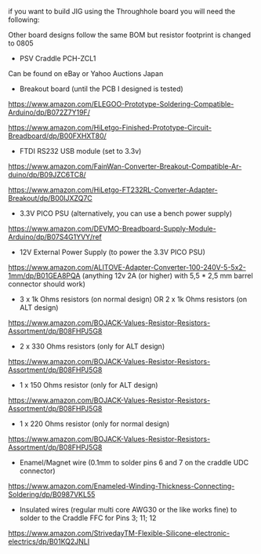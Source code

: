if you want to build JIG using the Throughhole board you will need the following: 

Other board designs follow the same BOM but resistor footprint is changed to 0805

- PSV Craddle PCH-ZCL1

Can be found on eBay or Yahoo Auctions Japan

- Breakout board (until the PCB I designed is tested)

https://www.amazon.com/ELEGOO-Prototype-Soldering-Compatible-Arduino/dp/B072Z7Y19F/

https://www.amazon.com/HiLetgo-Finished-Prototype-Circuit-Breadboard/dp/B00FXHXT80/

- FTDI RS232 USB module (set to 3.3v)

https://www.amazon.com/FainWan-Converter-Breakout-Compatible-Ar-duino/dp/B09JZC6TC8/

https://www.amazon.com/HiLetgo-FT232RL-Converter-Adapter-Breakout/dp/B00IJXZQ7C

- 3.3V PICO PSU (alternatively, you can use a bench power supply)

https://www.amazon.com/DEVMO-Breadboard-Supply-Module-Arduino/dp/B07S4G1YVY/ref

- 12V External Power Supply (to power the 3.3V PICO PSU)

https://www.amazon.com/ALITOVE-Adapter-Converter-100-240V-5-5x2-1mm/dp/B01GEA8PQA
(anything 12v 2A (or higher) with 5,5 * 2,5 mm barrel connector should work) 

- 3 x 1k Ohms resistors (on normal design) OR 2 x 1k Ohms resistors (on ALT design)

https://www.amazon.com/BOJACK-Values-Resistor-Resistors-Assortment/dp/B08FHPJ5G8

- 2 x 330 Ohms resistors (only for ALT design)

https://www.amazon.com/BOJACK-Values-Resistor-Resistors-Assortment/dp/B08FHPJ5G8

- 1 x 150 Ohms resistor (only for ALT design)

https://www.amazon.com/BOJACK-Values-Resistor-Resistors-Assortment/dp/B08FHPJ5G8

- 1 x 220 Ohms resistor (only for normal design)

https://www.amazon.com/BOJACK-Values-Resistor-Resistors-Assortment/dp/B08FHPJ5G8

- Enamel/Magnet wire (0.1mm to solder pins 6 and 7 on the craddle UDC connector)

https://www.amazon.com/Enameled-Winding-Thickness-Connecting-Soldering/dp/B0987VKL55

- Insulated wires (regular multi core AWG30 or the like works fine) to solder to the Craddle FFC for Pins 3; 11; 12

https://www.amazon.com/StrivedayTM-Flexible-Silicone-electronic-electrics/dp/B01KQ2JNLI
